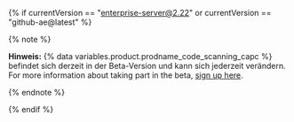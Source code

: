 {% if currentVersion == "enterprise-server@2.22" or currentVersion == "github-ae@latest" %}

{% note %}

**Hinweis:** {% data variables.product.prodname_code_scanning_capc %} befindet sich derzeit in der Beta-Version und kann sich jederzeit verändern. For more information about taking part in the beta, [sign up here](https://resources.github.com/beta-signup/).

{% endnote %}

{% endif %}
